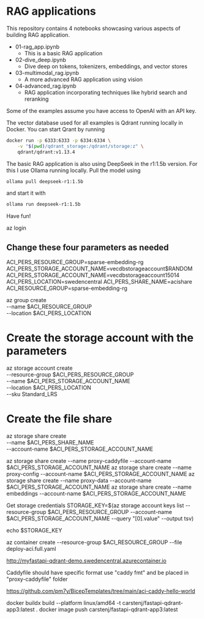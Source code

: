 # RAG applications

This repository contains 4 notebooks showcasing various aspects of building RAG application.

* 01-rag_app.ipynb
    * This is a basic RAG application 
* 02-dive_deep.ipynb
    * Dive deep on tokens, tokenizers, embeddings, and vector stores
* 03-multimodal_rag.ipynb
    * A more advanced RAG application using vision
* 04-advanced_rag.ipynb
    * RAG application incorporating techniques like hybrid search and reranking

Some of the examples assume you have access to OpenAI with an API key.

The vector database used for all examples is Qdrant running locally in Docker. You can start Qrant by running 
``` bash
docker run -p 6333:6333 -p 6334:6334 \
    -v "$(pwd)/qdrant_storage:/qdrant/storage:z" \
    qdrant/qdrant:v1.13.4
```

The basic RAG application is also using DeepSeek in the r1:1.5b version. For this I use
Ollama running locally. Pull the model using
``` bash
ollama pull deepseek-r1:1.5b
```
and start it with
``` bash
ollama run deepseek-r1:1.5b
```

Have fun!

az login


## Change these four parameters as needed
ACI_PERS_RESOURCE_GROUP=sparse-embedding-rg
ACI_PERS_STORAGE_ACCOUNT_NAME=vecdbstorageaccount$RANDOM
ACI_PERS_STORAGE_ACCOUNT_NAME=vecdbstorageaccount15014
ACI_PERS_LOCATION=swedencentral
ACI_PERS_SHARE_NAME=acishare
ACI_RESOURCE_GROUP=sparse-embedding-rg


az group create \
    --name $ACI_RESOURCE_GROUP \
    --location $ACI_PERS_LOCATION


# Create the storage account with the parameters
az storage account create \
    --resource-group $ACI_PERS_RESOURCE_GROUP \
    --name $ACI_PERS_STORAGE_ACCOUNT_NAME \
    --location $ACI_PERS_LOCATION \
    --sku Standard_LRS

# Create the file share
az storage share create \
  --name $ACI_PERS_SHARE_NAME \
  --account-name $ACI_PERS_STORAGE_ACCOUNT_NAME

az storage share create --name proxy-caddyfile --account-name $ACI_PERS_STORAGE_ACCOUNT_NAME
az storage share create --name proxy-config --account-name $ACI_PERS_STORAGE_ACCOUNT_NAME
az storage share create --name proxy-data --account-name $ACI_PERS_STORAGE_ACCOUNT_NAME
az storage share create --name embeddings --account-name $ACI_PERS_STORAGE_ACCOUNT_NAME


Get storage credentials
STORAGE_KEY=$(az storage account keys list --resource-group $ACI_PERS_RESOURCE_GROUP --account-name $ACI_PERS_STORAGE_ACCOUNT_NAME --query "[0].value" --output tsv)

echo $STORAGE_KEY


az container create --resource-group $ACI_RESOURCE_GROUP --file deploy-aci.full.yaml


http://myfastapi-qdrant-demo.swedencentral.azurecontainer.io




Caddyfile should have specific format use "caddy fmt"
and be placed in "proxy-caddyfile" folder

https://github.com/pm7y/BicepTemplates/tree/main/aci-caddy-hello-world


docker buildx build --platform linux/amd64 -t carstenj/fastapi-qdrant-app3:latest .
docker image push carstenj/fastapi-qdrant-app3:latest

